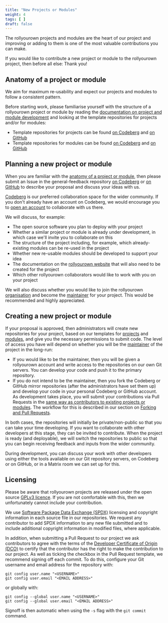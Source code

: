 ```yaml
---
title: "New Projects or Modules"
weight: 4
tags: [ ]
draft: false
---
```

<!--
SPDX-FileCopyrightText: 2022 Wilfred Nicoll <xyzroller@rollyourown.xyz>
SPDX-License-Identifier: CC-BY-SA-4.0
-->

The rollyourown projects and modules are the heart of our project and improving or adding to them is one of the most valuable contributions you can make.

If you would like to contribute a new project or module to the rollyourown project, then before all else: Thank you!

<!--more-->

## Anatomy of a project or module

We aim for maximum re-usability and expect our projects and modules to follow a consistent pattern.

Before starting work, please familiarise yourself with the structure of a rollyourown project or module by reading the [documentation on project and module development](/collaborate/project_and_module_development/) and looking at the template repositories for projects and/or for modules:

- Template repositories for projects can be found [on Codeberg](https://codeberg.org/rollyourown-xyz/ryo-project-template) and [on GitHub](https://github.com/rollyourown-xyz/ryo-project-template)
- Template repositories for modules can be found [on Codeberg](https://codeberg.org/rollyourown-xyz/ryo-module-template) and [on GitHub](https://github.com/rollyourown-xyz/ryo-module-template)

## Planning a new project or module

When you are familiar with the [anatomy of a project or module](#anatomy-of-a-project-or-module), then please submit an Issue in the general-feedback repository [on Codeberg](https://codeberg.org/rollyourown-xyz/general-feedback/issues) or [on GitHub](https://github.com/rollyourown-xyz/general-feedback/issues) to describe your proposal and discuss your ideas with us.

[Codeberg](https://codeberg.org/) is our preferred collaboration space for the wider community. If you don't already have an account on Codeberg, we would encourage you to [open an account](https://codeberg.org/) to collaborate with us there.

We will discuss, for example:

- The open source software you plan to deploy with your project
- Whether a similar project or module is already under development, in which case we'll invite you to collaborate on this
- The structure of the project including, for example, which already-existing modules can be re-used in the project
- Whether new re-usable modules should be developed to support your idea
- The documentation on the [rollyourown website](https://rollyourown.xyz) that will also need to be created for the project
- Which other rollyourown collaborators would like to work with you on your project

We will also discuss whether you would like to join the rollyourown [organisation](/about) and become the [maintainer](/collaborate/working_with_git/what_is_git/#project-maintainer) for your project. This would be recommended and highly appreciated.

## Creating a new project or module

If your proposal is approved, then administrators will create new repositories for your project, based on our templates for [projects](/collaborate/project_and_module_development/project_structure) and [modules](/collaborate/project_and_module_development/module_structure), and give you the necessary permissions to submit code. The level of access you have will depend on whether you will be the [maintainer](/collaborate/working_with_git/what_is_git/#project-maintainer) of the project in the long-run:

- If you would like to be the maintainer, then you will be given a rollyourown account and write access to the repositories on our own Git servers. You can develop your code and push it to the primary repository.
- If you do not intend to be the maintainer, then you fork the Codeberg or GitHub mirror repositories (after the administrators have set them up) and develop your code in your personal Codeberg or GitHub account. As development takes place, you will submit your contributions via Pull Requests in the [same way as contributors to existing projects or modules](/collaborate/existing_projects_and_modules/). The workflow for this is described in our section on [Forking and Pull Requests](/collaborate/working_with_git/forking_and_pull_requests/).

In both cases, the repositories will initially be private/non-public so that you can take your time developing. If you want to collaborate with other developers at this stage, they can be invited to contribute. When the project is ready (and deployable), we will switch the repositories to public so that you can begin receiving feedback and inputs from the wider community.

During development, you can discuss your work with other developers using either the tools available on our Git repository servers, on Codeberg or on GitHub, or in a Matrix room we can set up for this.

## Licensing

Please be aware that rollyourown projects are released under the open source [GPLv3 licence](https://spdx.org/licenses/GPL-3.0-or-later.html). If you are not comfortable with this, then we unfortunately cannot include your contribution.

We use [Software Package Data Exchange (SPDX)](https://spdx.dev/) licensing and copyright information in each source file in our repositories. We request any contributor to add SPDX information to any new file submitted and to include additional copyright information in modified files, where applicable.

In addition, when submitting a Pull Request to our project we ask contributors to agree with the terms of the [Developer Certificate of Origin (DCO)](https://developercertificate.org/) to certify that the contributor has the right to make the contribution to our project. As well as ticking the checkbox in the Pull Request template, we recommend signing off each commit. To do this, configure your Git username and email address for the repository with:

```console
git config user.name "<USERNAME>"
git config user.email "<EMAIL ADDRESS>"
```

or globally with:

```console
git config --global user.name "<USERNAME>"
git config --global user.email "<EMAIL ADDRESS>"
```

Signoff is then automatic when using the `-s` flag with the `git commit` command.

